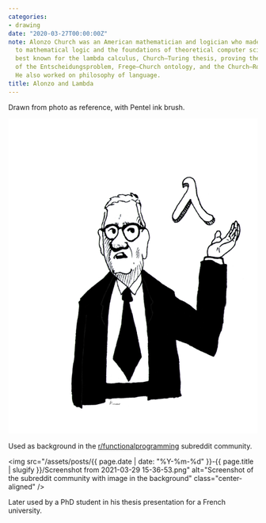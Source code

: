 ```yaml
---
categories:
- drawing
date: "2020-03-27T00:00:00Z"
note: Alonzo Church was an American mathematician and logician who made major contributions
  to mathematical logic and the foundations of theoretical computer science. He is
  best known for the lambda calculus, Church–Turing thesis, proving the undecidability
  of the Entscheidungsproblem, Frege–Church ontology, and the Church–Rosser theorem.
  He also worked on philosophy of language.
title: Alonzo and Lambda
---
```


Drawn from photo as reference, with Pentel ink brush.

<img src="/assets/pages/art/images/alonzo_and_lambda_by_kinow-d5tqvau.png">

Used as background in the [r/functionalprogramming](https://old.reddit.com/r/functionalprogramming/)
subreddit community.

<img src="/assets/posts/{{ page.date | date: "%Y-%m-%d" }}-{{ page.title | slugify }}/Screenshot from 2021-03-29 15-36-53.png" alt="Screenshot of the subreddit community with image in the background" class="center-aligned" />

Later used by a PhD student in his thesis presentation for a French university.
